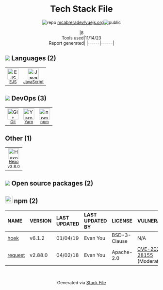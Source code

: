 <!--
--- Readme.md Snippet without images Start ---
## Tech Stack
mcabreradev/vuejs.org is built on the following main stack:
- [Hexo](http://hexo.io/) – Static Site Generators
- [JavaScript](https://developer.mozilla.org/en-US/docs/Web/JavaScript) – Languages
- [EJS](https://ejs.co/) – Templating Languages & Extensions
- [Yarn](https://yarnpkg.com/) – Front End Package Manager

Full tech stack [here](/techstack.md)
--- Readme.md Snippet without images End ---

--- Readme.md Snippet with images Start ---
## Tech Stack
mcabreradev/vuejs.org is built on the following main stack:
- <img width='25' height='25' src='https://img.stackshare.io/service/1154/mQZOTo9f.png' alt='Hexo'/> [Hexo](http://hexo.io/) – Static Site Generators
- <img width='25' height='25' src='https://img.stackshare.io/service/1209/javascript.jpeg' alt='JavaScript'/> [JavaScript](https://developer.mozilla.org/en-US/docs/Web/JavaScript) – Languages
- <img width='25' height='25' src='https://img.stackshare.io/no-img-open-source.png' alt='EJS'/> [EJS](https://ejs.co/) – Templating Languages & Extensions
- <img width='25' height='25' src='https://img.stackshare.io/service/5848/44mC-kJ3.jpg' alt='Yarn'/> [Yarn](https://yarnpkg.com/) – Front End Package Manager

Full tech stack [here](/techstack.md)
--- Readme.md Snippet with images End ---
-->
<div align="center">

# Tech Stack File
![](https://img.stackshare.io/repo.svg "repo") [mcabreradev/vuejs.org](https://github.com/mcabreradev/vuejs.org)![](https://img.stackshare.io/public_badge.svg "public")
<br/><br/>
|8<br/>Tools used|11/14/23 <br/>Report generated|
|------|------|
</div>

## <img src='https://img.stackshare.io/languages.svg'/> Languages (2)
<table><tr>
  <td align='center'>
  <img width='36' height='36' src='https://img.stackshare.io/no-img-open-source.png' alt='EJS'>
  <br>
  <sub><a href="https://ejs.co/">EJS</a></sub>
  <br>
  <sub></sub>
</td>

<td align='center'>
  <img width='36' height='36' src='https://img.stackshare.io/service/1209/javascript.jpeg' alt='JavaScript'>
  <br>
  <sub><a href="https://developer.mozilla.org/en-US/docs/Web/JavaScript">JavaScript</a></sub>
  <br>
  <sub></sub>
</td>

</tr>
</table>

## <img src='https://img.stackshare.io/devops.svg'/> DevOps (3)
<table><tr>
  <td align='center'>
  <img width='36' height='36' src='https://img.stackshare.io/service/1046/git.png' alt='Git'>
  <br>
  <sub><a href="http://git-scm.com/">Git</a></sub>
  <br>
  <sub></sub>
</td>

<td align='center'>
  <img width='36' height='36' src='https://img.stackshare.io/service/5848/44mC-kJ3.jpg' alt='Yarn'>
  <br>
  <sub><a href="https://yarnpkg.com/">Yarn</a></sub>
  <br>
  <sub></sub>
</td>

<td align='center'>
  <img width='36' height='36' src='https://img.stackshare.io/service/1120/lejvzrnlpb308aftn31u.png' alt='npm'>
  <br>
  <sub><a href="https://www.npmjs.com/">npm</a></sub>
  <br>
  <sub></sub>
</td>

</tr>
</table>

## Other (1)
<table><tr>
  <td align='center'>
  <img width='36' height='36' src='https://img.stackshare.io/service/1154/mQZOTo9f.png' alt='Hexo'>
  <br>
  <sub><a href="http://hexo.io/">Hexo</a></sub>
  <br>
  <sub>v3.8.0</sub>
</td>

</tr>
</table>


## <img src='https://img.stackshare.io/group.svg' /> Open source packages (2)</h2>

## <img width='24' height='24' src='https://img.stackshare.io/service/1120/lejvzrnlpb308aftn31u.png'/> npm (2)

|NAME|VERSION|LAST UPDATED|LAST UPDATED BY|LICENSE|VULNERABILITIES|
|:------|:------|:------|:------|:------|:------|
|[hoek](https://www.npmjs.com/hoek)|v6.1.2|01/04/19|Evan You |BSD-3-Clause|N/A|
|[request](https://www.npmjs.com/request)|v2.88.0|04/02/18|Evan You |Apache-2.0|[CVE-2023-28155](https://github.com/advisories/GHSA-p8p7-x288-28g6) (Moderate)|

<br/>
<div align='center'>

Generated via [Stack File](https://github.com/apps/stack-file)
